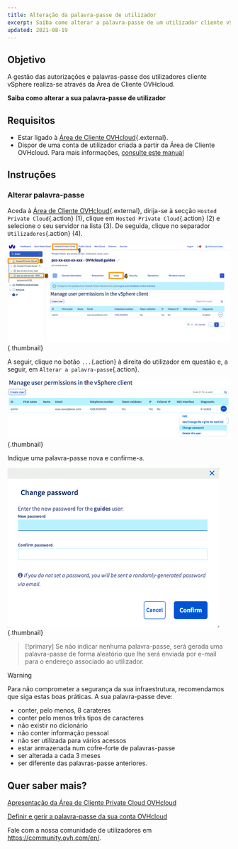 ```yaml
---
title: Alteração da palavra-passe de utilizador
excerpt: Saiba como alterar a palavra-passe de um utilizador cliente vSphere através da Área de Cliente OVHcloud
updated: 2021-08-19
---
```


 
## Objetivo

A gestão das autorizações e palavras-passe dos utilizadores cliente vSphere realiza-se através da Área de Cliente OVHcloud.

**Saiba como alterar a sua palavra-passe de utilizador**

## Requisitos

- Estar ligado à [Área de Cliente OVHcloud](https://www.ovh.com/auth/?action=gotomanager&from=https://www.ovh.pt/&ovhSubsidiary=pt){.external}.
- Dispor de uma conta de utilizador criada a partir da Área de Cliente OVHcloud. Para mais informações, [consulte este manual](/pages/hosted_private_cloud/hosted_private_cloud_powered_by_vmware/manager_ovh_private_cloud#utilizadores)

## Instruções

### Alterar palavra-passe

Aceda à [Área de Cliente OVHcloud](https://www.ovh.com/auth/?action=gotomanager&from=https://www.ovh.pt/&ovhSubsidiary=pt){.external}, dirija-se à secção `Hosted Private Cloud`{.action} (1), clique em `Hosted Private Cloud`{.action} (2) e selecione o seu servidor na lista (3). De seguida, clique no separador `Utilizadores`{.action} (4).

![acces espace client](images/userpassword1b.png){.thumbnail}

A seguir, clique no botão `...`{.action} à direita do utilizador em questão e, a seguir, em `Alterar a palavra-passe`{.action}.

![alterar palavra-passe](images/userpassword2b.png){.thumbnail}

Indique uma palavra-passe nova e confirme-a.

![alterar palavra-passe](images/userpassword3b.png){.thumbnail}

> [!primary]
> Se não indicar nenhuma palavra-passe, será gerada uma palavra-passe de forma aleatório que lhe será enviada por e-mail para o endereço associado ao utilizador.
> 

> [!warning]
>
>Para não comprometer a segurança da sua infraestrutura, recomendamos que siga estas boas práticas. A sua palavra-passe deve:
>
> - conter, pelo menos, 8 carateres
> - conter pelo menos três tipos de caracteres
> - não existir no dicionário
> - não conter informação pessoal
> - não ser utilizada para vários acessos
> - estar armazenada num cofre-forte de palavras-passe
> - ser alterada a cada 3 meses
> - ser diferente das palavras-passe anteriores.
>

## Quer saber mais?

[Apresentação da Área de Cliente Private Cloud OVHcloud](/pages/hosted_private_cloud/hosted_private_cloud_powered_by_vmware/manager_ovh_private_cloud)

[Definir e gerir a palavra-passe da sua conta OVHcloud](/pages/account_and_service_management/account_information/manage-ovh-password)

Fale com a nossa comunidade de utilizadores em <https://community.ovh.com/en/>.
